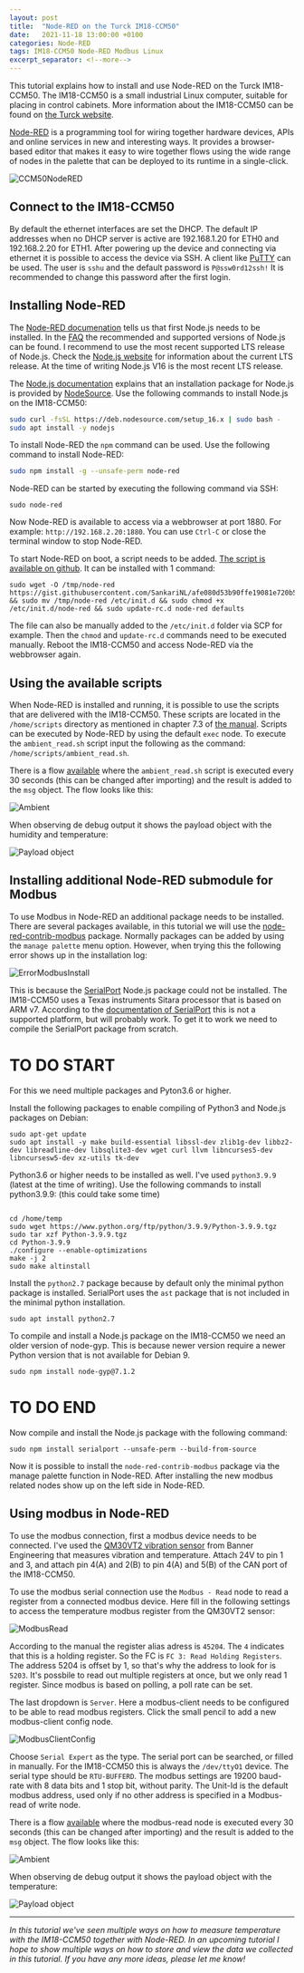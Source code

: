```yaml
---
layout: post
title:  "Node-RED on the Turck IM18-CCM50"
date:   2021-11-18 13:00:00 +0100
categories: Node-RED
tags: IM18-CCM50 Node-RED Modbus Linux
excerpt_separator: <!--more-->
---
```

This tutorial explains how to install and use Node-RED on the Turck IM18-CCM50. The IM18-CCM50 is a small industrial Linux computer, suitable for placing in control cabinets. More information about the IM18-CCM50 can be found on [the Turck website](https://www.turck.de/en/product/100022405).

[Node-RED](https://nodered.org/) is a programming tool for wiring together hardware devices, APIs and online services in new and interesting ways. It provides a browser-based editor that makes it easy to wire together flows using the wide range of nodes in the palette that can be deployed to its runtime in a single-click.

![CCM50NodeRED](/assets/img/CCM50NodeRed.png)


<!--more-->

## Connect to the IM18-CCM50
By default the ethernet interfaces are set the DHCP. The default IP addresses when no DHCP server is active are 192.168.1.20 for ETH0 and 192.168.2.20 for ETH1. After powering up the device and connecting via ethernet it is possible to access the device via SSH. A client like [PuTTY](https://www.putty.org/) can be used. The user is `sshu` and the default password is `P@ssw0rd12ssh!` It is recommended to change this password after the first login. 

## Installing Node-RED
The [Node-RED documenation](https://nodered.org/docs/getting-started/local) tells us that first Node.js needs to be installed. In the [FAQ](https://nodered.org/docs/faq/node-versions) the recommended and supported versions of Node.js can be found. I recommend to use the most recent supported LTS release of Node.js. Check the [Node.js website](https://nodejs.org/en/about/releases/) for information about the current LTS release. At the time of writing Node.js V16 is the most recent LTS release.

The [Node.js documentation](https://nodejs.org/en/download/package-manager/#debian-and-ubuntu-based-linux-distributions) explains that an installation package for Node.js is provided by [NodeSource](https://github.com/nodesource/distributions/blob/master/README.md#installation-instructions). Use the following commands to install Node.js on the IM18-CCM50:
```bash
sudo curl -fsSL https://deb.nodesource.com/setup_16.x | sudo bash -
sudo apt install -y nodejs
```

To install Node-RED the `npm` command can be used. Use the following command to install Node-RED:
```bash
sudo npm install -g --unsafe-perm node-red
```

Node-RED can be started by executing the following command via SSH:
```
sudo node-red
```

Now Node-RED is available to access via a webbrowser at port 1880. For example: `http://192.168.2.20:1880`. You can use `Ctrl-C` or close the terminal window to stop Node-RED.

To start Node-RED on boot, a script needs to be added. [The script is available on github](https://gist.github.com/SankariNL/afe080d53b90ffe19081e720b569a319). It can be installed with 1 command:
```
sudo wget -O /tmp/node-red https://gist.githubusercontent.com/SankariNL/afe080d53b90ffe19081e720b569a319/raw && sudo mv /tmp/node-red /etc/init.d && sudo chmod +x /etc/init.d/node-red && sudo update-rc.d node-red defaults
```
The file can also be manually added to the `/etc/init.d` folder via SCP for example. Then the `chmod` and `update-rc.d` commands need to be executed manually. Reboot the IM18-CCM50 and access Node-RED via the webbrowser again.

## Using the available scripts
When Node-RED is installed and running, it is possible to use the scripts that are delivered with the IM18-CCM50. These scripts are located in the `/home/scripts` directory as mentioned in chapter 7.3 of [the manual](https://www.turck.nl/attachment/100023797.pdf). Scripts can be executed by Node-RED by using the default `exec` node. To execute the `ambient_read.sh` script input the following as the command: `/home/scripts/ambient_read.sh`. 

There is a flow [available](https://flows.nodered.org/flow/64631bb920110a0fb6db3e0c8c765735) where the `ambient_read.sh` script is executed every 30 seconds (this can be changed after importing) and the result is added to the `msg` object. The flow looks like this:

![Ambient](/assets/img/Ambient_read-flow.png)

When observing de debug output it shows the payload object with the humidity and temperature:

![Payload object](/assets/img/PayloadObject.png)

## Installing additional Node-RED submodule for Modbus
To use Modbus in Node-RED an additional package needs to be installed. There are several packages available, in this tutorial we will use the [node-red-contrib-modbus](https://flows.nodered.org/node/node-red-contrib-modbus) package. Normally packages can be added by using the `manage palette` menu option. However, when trying this the following error shows up in the installation log: 

![ErrorModbusInstall](/assets/img/ErrorModbusInstall.png)

This is because the [SerialPort](https://www.npmjs.com/package/serialport) Node.js package could not be installed. The IM18-CCM50 uses a Texas instruments Sitara processor that is based on ARM v7. According to the [documentation of SerialPort](https://serialport.io/docs/guide-platform-support) this is not a supported platform, but will probably work. To get it to work we need to compile the SerialPort package from scratch. 
# TO DO START
For this we need multiple packages and Pyton3.6 or higher.

Install the following packages to enable compiling of Python3 and Node.js packages on Debian:
```
sudo apt-get update
sudo apt install -y make build-essential libssl-dev zlib1g-dev libbz2-dev libreadline-dev libsqlite3-dev wget curl llvm libncurses5-dev libncursesw5-dev xz-utils tk-dev
```

Python3.6 or higher needs to be installed as well. I've used `python3.9.9` (latest at the time of writing). Use the following commands to install python3.9.9: (this could take some time)

```

cd /home/temp
sudo wget https://www.python.org/ftp/python/3.9.9/Python-3.9.9.tgz
sudo tar xzf Python-3.9.9.tgz
cd Python-3.9.9
./configure --enable-optimizations
make -j 2
sudo make altinstall
```

Install the `python2.7` package because by default only the minimal python package is installed. SerialPort uses the `ast` package that is not included in the minimal python installation.
```
sudo apt install python2.7
```

To compile and install a Node.js package on the IM18-CCM50 we need an older version of node-gyp. This is because newer version require a newer Python version that is not available for Debian 9.

```
sudo npm install node-gyp@7.1.2
```

# TO DO END

Now compile and install the Node.js package with the following command:
```
sudo npm install serialport --unsafe-perm --build-from-source
```

Now it is possible to install the `node-red-contrib-modbus` package via the manage palette function in Node-RED. After installing the new modbus related nodes show up on the left side in Node-RED.

## Using modbus in Node-RED
To use the modbus connection, first a modbus device needs to be connected. I've used the [QM30VT2 vibration sensor](https://www.bannerengineering.com/sg/en/products/part.806276.html) from Banner Engineering that measures vibration and temperature. Attach 24V to pin 1 and 3, and attach pin 4(A) and 2(B) to pin 4(A) and 5(B) of the CAN port of the IM18-CCM50.

To use the modbus serial connection use the `Modbus - Read` node to read a register from a connected modbus device. Here fill in the following settings to access the temperature modbus register from the QM30VT2 sensor:

![ModbusRead](/assets/img/ModbusRead.png)

According to the manual the register alias adress is `45204`. The `4` indicates that this is a holding register. So the FC is `FC 3: Read Holding Registers`. The address 5204 is offset by 1, so that's why the address to look for is `5203`. It's possbile to read out multiple registers at once, but we only read 1 register. Since modbus is based on polling, a poll rate can be set.

The last dropdown is `Server`. Here a modbus-client needs to be configured to be able to read modbus registers. Click the small pencil to add a new modbus-client config node.

![ModbusClientConfig](/assets/img/ModbusClientNode.png)

Choose `Serial Expert` as the type. The serial port can be searched, or filled in manually. For the IM18-CCM50 this is always the `/dev/ttyO1` device. The serial type should be `RTU-BUFFERD`. The modbus settings are 19200 baud-rate with 8 data bits and 1 stop bit, without parity. The Unit-Id is the default modbus address, used only if no other address is specified in a Modbus-read of write node.

There is a flow [available](https://flows.nodered.org/flow/32f5f77bf01728bb135d73c948fecb54) where the modbus-read node is executed every 30 seconds (this can be changed after importing) and the result is added to the `msg` object. The flow looks like this:

![Ambient](/assets/img/Ambient_read-flow.png)

When observing de debug output it shows the payload object with the temperature:

![Payload object](/assets/img/PayloadObjectModbus.png)

---

*In this tutorial we've seen multiple ways on how to measure temperature with the IM18-CCM50 together with Node-RED. In an upcoming tutorial I hope to show multiple ways on how to store and view the data we collected in this tutorial. If you have any more ideas, please let me know!*